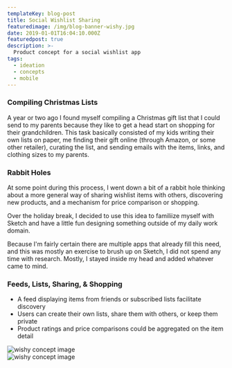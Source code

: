 ```yaml
---
templateKey: blog-post
title: Social Wishlist Sharing
featuredimage: /img/blog-banner-wishy.jpg
date: 2019-01-01T16:04:10.000Z
featuredpost: true
description: >-
  Product concept for a social wishlist app
tags:
  - ideation
  - concepts
  - mobile
---
```


### Compiling Christmas Lists
A year or two ago I found myself compiling a Christmas gift list that I could send to my parents because they like to get a head start on shopping for their grandchildren. This task basically consisted of my kids writing their own lists on paper, me finding their gift online (through Amazon, or some other retailer), curating the list, and sending emails with the items, links, and clothing sizes to my parents. 

### Rabbit Holes 
At some point during this process, I went down a bit of a rabbit hole  thinking about a more general way of sharing wishlist items with others, discovering new products, and a mechanism for price comparison or shopping.

Over the holiday break, I decided to use this idea to familiize myself with Sketch and have a little fun designing something outside of my daily work domain. 

Because I'm fairly certain there are multiple apps that already fill this need, and this was mostly an exercise to brush up on Sketch, I did not spend any time with research. Mostly, I stayed inside my head and added whatever came to mind.

### Feeds, Lists, Sharing, & Shopping
- A feed displaying items from friends or subscribed lists facilitate discovery  
- Users can create their own lists, share them with others, or keep them private
- Product ratings and price comparisons could be aggregated on the item detail

<div class="columns is-centered has-margin-top-32">
  <div class="column is-12 has-text-centered">
    <img class="img" srcset="/img/card-blog-wishy-1.jpg" alt="wishy concept image" />
  </div>
</div>

<div class="columns is-centered">
  <div class="column is-12 has-text-centered">
    <img class="img" srcset="/img/card-blog-wishy-2.jpg" alt="wishy concept image" />
  </div>
</div>





